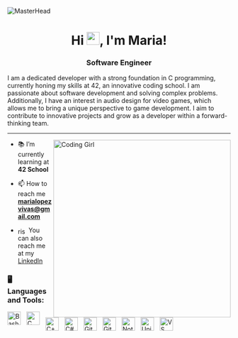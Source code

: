 ![MasterHead](https://cdnb.artstation.com/p/assets/images/images/024/858/699/original/pixel-jeff-divoom.gif?1583771904)

<h1 align="center">Hi <img src="https://github.com/TheDudeThatCode/TheDudeThatCode/blob/master/Assets/Hi.gif" width="29px">, I'm Maria!</h1>

<h3 align="center">Software Engineer</h3>

I am a dedicated developer with a strong foundation in C programming, currently honing my skills at
42, an innovative coding school. I am passionate about software development and solving complex
problems. Additionally, I have an interest in audio design for video games, which allows me to bring
a unique perspective to game development. I aim to contribute to innovative projects and grow as a
developer within a forward-thinking team.

---
<img align="right" alt="Coding Girl" width="400px" src="https://media.tenor.com/AlUkiGkR2j8AAAAM/new-game-ahagon-umiko-programming.gif" />

- 📚 I’m currently learning at **42 School**

- 📫 How to reach me **marialopezvivas@gmail.com**
  
- <a href="https://linkedin.com/in/rishav-chanda-b89a791b3" target="blank"><img align="center" src="https://raw.githubusercontent.com/rahuldkjain/github-profile-readme-generator/master/src/images/icons/Social/linked-in-alt.svg" alt="rishav-chanda-b89a791b3" height="15" width="20" /></a> You can also reach me at my <a target="_blank" href="https://icons8.com/icon/13930/linkedin">LinkedIn</a>

<h3 align="left">🖥️ Languages and Tools:</h3>
<p align="left">
  <img align="left" alt="Bash" width="30px" style="padding-right:10px;" src="https://cdn.jsdelivr.net/gh/devicons/devicon@latest/icons/bash/bash-plain.svg" />
  <img align="left" alt="C" width="30px" style="padding-right:10px;" src="https://cdn.jsdelivr.net/gh/devicons/devicon@latest/icons/c/c-plain.svg" />
  <img align="left" alt="C++" width="30px" style="padding-right:10px;" src="https://cdn.jsdelivr.net/gh/devicons/devicon@latest/icons/cplusplus/cplusplus-plain.svg" />
  <img align="left" alt="C#" width="30px" style="padding-right:10px;" src="https://cdn.jsdelivr.net/gh/devicons/devicon@latest/icons/csharp/csharp-plain.svg" />
  <img align="left" alt="Git" width="30px" style="padding-right:10px;" src="https://cdn.jsdelivr.net/gh/devicons/devicon@latest/icons/git/git-plain.svg" />
  <img align="left" alt="Github" width="30px" style="padding-right:10px;" src="https://cdn.jsdelivr.net/gh/devicons/devicon@latest/icons/github/github-original.svg" />
  <img align="left" alt="Notion" width="30px" style="padding-right:10px;" src="https://cdn.jsdelivr.net/gh/devicons/devicon@latest/icons/notion/notion-plain.svg" />
  <img align="left" alt="Unity" width="30px" style="padding-right:10px;" src="https://cdn.jsdelivr.net/gh/devicons/devicon@latest/icons/unity/unity-plain.svg" />
  <img align="left" alt="VS Code" width="30px" style="padding-right:10px;" src="https://cdn.jsdelivr.net/gh/devicons/devicon@latest/icons/vscode/vscode-plain.svg" />
</p>
